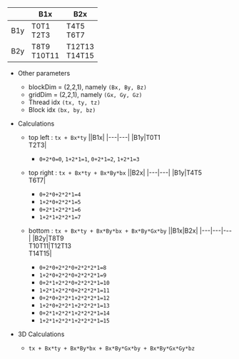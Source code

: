 ||B1x|B2x|
|---|---|---|
|B1y|T0T1<br>T2T3|T4T5<br>T6T7|
|B2y|T8T9<br>T10T11|T12T13<br>T14T15|

+ Other parameters
    - blockDim = (2,2,1), namely `(Bx, By, Bz)`
    - gridDim = (2,2,1), namely `(Gx, Gy, Gz)`
    - Thread idx `(tx, ty, tz)`
    - Block idx `(bx, by, bz)`
+ Calculations
    - top left : `tx + Bx*ty`
        ||B1x|
        |---|---|
        |B1y|T0T1<br>T2T3|
        - `0+2*0=0`, `1+2*1=1`, `0+2*1=2`, `1+2*1=3`

    - top right : `tx + Bx*ty + Bx*By*bx`
        ||B2x|
        |---|---|
        |B1y|T4T5<br>T6T7|
        - `0+2*0+2*2*1=4`
        - `1+2*0+2*2*1=5`
        - `0+2*1+2*2*1=6`
        - `1+2*1+2*2*1=7`
    - bottom : `tx + Bx*ty + Bx*By*bx + Bx*By*Gx*by`
        ||B1x|B2x|
        |---|---|---|
        |B2y|T8T9<br>T10T11|T12T13<br>T14T15|
        - `0+2*0+2*2*0+2*2*2*1=8`
        - `1+2*0+2*2*0+2*2*2*1=9`
        - `0+2*1+2*2*0+2*2*2*1=10`
        - `1+2*1+2*2*0+2*2*2*1=11`
        - `0+2*0+2*2*1+2*2*2*1=12`
        - `1+2*0+2*2*1+2*2*2*1=13`
        - `0+2*1+2*2*1+2*2*2*1=14`
        - `1+2*1+2*2*1+2*2*2*1=15`

+ 3D Calculations
    - `tx + Bx*ty + Bx*By*bx + Bx*By*Gx*by + Bx*By*Gx*Gy*bz`